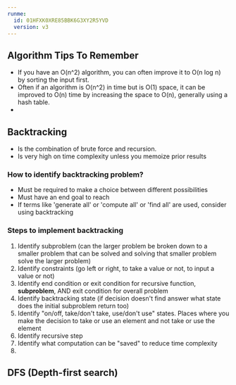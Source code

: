 ```yaml
---
runme:
  id: 01HFXK0XRE85BBK6G3XY2R5YVD
  version: v3
---
```


## Algorithm Tips To Remember

- If you have an O(n^2) algorithm, you can often improve it to O(n log n) by sorting the input first.
- Often if an algorithm is O(n^2) in time but is O(1) space, it can be improved to O(n) time by increasing the space to O(n), generally using a hash table.
- 

## Backtracking

- Is the combination of brute force and recursion.
- Is very high on time complexity unless you memoize prior results

### How to identify backtracking problem?

- Must be required to make a choice between different possibilities
- Must have an end goal to reach
- If terms like 'generate all' or 'compute all' or 'find all' are used, consider using backtracking

### Steps to implement backtracking

1. Identify subproblem (can the larger problem be broken down to a smaller problem that can be solved and solving that smaller problem solve the larger problem)
2. Identify constraints (go left or right, to take a value or not, to input a value or not)
3. Identify end condition or exit condition for recursive function, **subproblem**, AND exit condition for overall problem
4. Identify backtracking state (if decision doesn't find answer what state does the initial subproblem return too)
5. Identify "on/off, take/don't take, use/don't use" states. Places where you make the decision to take or use an element and not take or use the element
6. Identify recursive step
7. Identify what computation can be "saved" to reduce time complexity
8. 

## DFS (Depth-first search)